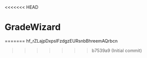 <<<<<<< HEAD
# GradeWizard
=======
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
>>>>>>> b7539a9 (Initial commit)

